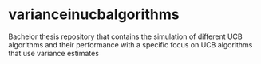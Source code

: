 # varianceinucbalgorithms
Bachelor thesis repository that contains the simulation of different UCB algorithms and their performance with a specific focus on UCB algorithms that use variance estimates
